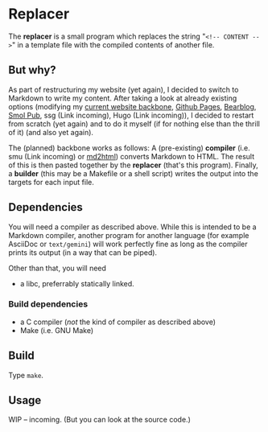 # Replacer

The **replacer** is a small program which replaces the string "`<!-- CONTENT -->`" in a template file with the compiled contents of another file.

## But why?

As part of restructuring my website (yet again), I decided to switch to Markdown to write my content. After taking a look at already existing options (modifying my [current website backbone](https://www.nmke.de/index.php), [Github Pages](https://github.com/pages), [Bearblog](https://bearblog.dev), [Smol Pub](http://smol.pub), ssg (Link incoming), Hugo (Link incoming)), I decided to restart from scratch (yet again) and to do it myself (if for nothing else than the thrill of it) (and also yet again).

The (planned) backbone works as follows: A (pre-existing) **compiler** (i.e. smu (Link incoming) or [md2html](https://github.com/md4c/md4c)) converts Markdown to HTML. The result of this is then pasted together by the **replacer** (that's this program). Finally, a **builder** (this may be a Makefile or a shell script) writes the output into the targets for each input file.

## Dependencies

You will need a compiler as described above. While this is intended to be a Markdown compiler, another program for another language (for example AsciiDoc or `text/gemini`) will work perfectly fine as long as the compiler prints its output (in a way that can be piped).

Other than that, you will need

- a libc, preferrably statically linked.

### Build dependencies

- a C compiler (*not* the kind of compiler as described above)
- Make (i.e. GNU Make)

## Build

Type `make`.

## Usage

WIP – incoming. (But you can look at the source code.)
